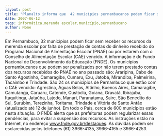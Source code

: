 ```yaml
---
layout: post
title: "Planalto informa que  42 municípios pernambucanos podem ficar sem a merenda escolar"
date: 2007-06-12
tags: informática,merenda escolar,município,pernambucano
author: None
---
```

Em Pernambuco, 32 munic&iacute;pios podem ficar sem receber os recursos da merenda escolar por falta de presta&ccedil;&atilde;o de contas do dinheiro recebido do Programa Nacional de Alimenta&ccedil;&atilde;o Escolar (PNAE) ou por estarem com o Conselho de Alimenta&ccedil;&atilde;o Escolar (CAE) vencido. A informa&ccedil;&atilde;o &eacute; do Fundo Nacional de Desenvolvimento da Educa&ccedil;&atilde;o (FNDE). 
Os munic&iacute;pios pernambucanos que podem ser penalizados por n&atilde;o terem prestado contas dos recursos recebidos do PNAE no ano passado s&atilde;o: Araripina, Cabo de Santo Agostinho, Camaragibe, Cumaru, Exu, Jatob&aacute;, Mirandiba, Palmeirina, Tacaimbo e Trindade. 
S&atilde;o 24 os munic&iacute;pios de Pernambuco que est&atilde;o com o CAE vencido: Agrestina, &Aacute;guas Belas, Altinho, Buenos Aires, Camaragibe, Camutanga, Caruaru, Catende, Cust&oacute;dia, Goiana, Gravat&aacute;, Ibirajuba, Itaquitinga, Jata&uacute;ba, Lajedo, Manari, Paranatama, Saire, S&atilde;o Benedito do Sul, Surubim, Terezinha, Toritama, Trindade e Vit&oacute;ria de Santo Ant&atilde;o (atualizado at&eacute; 12 de junho). 
Em todo o Pa&iacute;s, cerca de 600 munic&iacute;pios est&atilde;o nesta situa&ccedil;&atilde;o. O FNDE alerta que as prefeituras podem regularizar essas pend&ecirc;ncias, para evitar a suspens&atilde;o dos recursos. 
As instru&ccedil;&otilde;es est&atilde;o na Internet, no endere&ccedil;o www.fnde.gov.br/destaques. 
As d&uacute;vidas podem ser esclarecidas pelos telefones (61) 3966-4135, 3966-4165 e 3966-4253. 